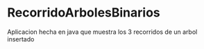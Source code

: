 # RecorridoArbolesBinarios
Aplicacion hecha en java que muestra los 3 recorridos de un arbol insertado
